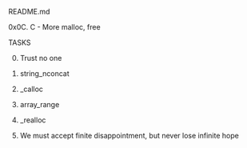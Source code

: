 README.md

0x0C. C - More malloc, free

TASKS

0. Trust no one

1. string_nconcat

2. _calloc

3. array_range

4. _realloc

5. We must accept finite disappointment, but never lose infinite hope
